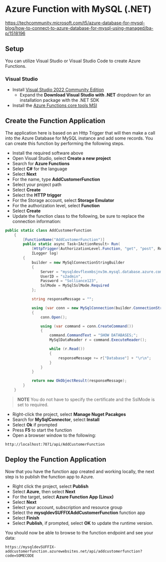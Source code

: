 # Azure Function with MySQL (.NET)

https://techcommunity.microsoft.com/t5/azure-database-for-mysql-blog/how-to-connect-to-azure-database-for-mysql-using-managed/ba-p/1518196

## Setup

You can utilize Visual Studio or Visual Studio Code to create Azure Functions.  

### Visual Studio

- Install [Visual Studio 2022 Community Edition](https://visualstudio.microsoft.com/downloads/)
  - Expand the **Download Visual Studio with .NET** dropdown for an installation package with the .NET SDK
- Install the [Azure Functions core tools MSI](https://go.microsoft.com/fwlink/?linkid=2174087)

## Create the Function Application

The application here is based on an Http Trigger that will then make a call into the Azure Database for MySQL instance and add some records. You can create this function by performing the following steps.

- Install the required software above
- Open Visual Studio, select **Create a new project**
- Search for **Azure Functions**
- Select **C#** for the language
- Select **Next**
- For the name, type **AddCustomerFunction**
- Select your project path
- Select **Create**
- Select the **HTTP trigger**
- For the Storage account, select **Storage Emulator**
- For the authorization level, select **Function**
- Select **Create**
- Update the function class to the following, be sure to replace the connection information:

```csharp
public static class AddCustomerFunction
    {
        [FunctionName("AddCustomerFunction")]
        public static async Task<IActionResult> Run(
            [HttpTrigger(AuthorizationLevel.Function, "get", "post", Route = null)] HttpRequest req,
            ILogger log)
        {
            builder = new MySqlConnectionStringBuilder
            {
                Server = "mysqldevflexmbsjnv3m.mysql.database.azure.com",
                UserID = "s2admin",
                Password = "Solliance123",
                SslMode = MySqlSslMode.Required
            };

            string responseMessage = "";

            using (var conn = new MySqlConnection(builder.ConnectionString))
            {
                conn.Open();

                using (var command = conn.CreateCommand())
                {
                    command.CommandText = "SHOW DATABASES;";
                    MySqlDataReader r = command.ExecuteReader();

                    while (r.Read())
                    {
                        responseMessage += r["Database"] + "\r\n";
                    }
                }
            }

            return new OkObjectResult(responseMessage);
        }
    }
```

> **NOTE** You do not have to specify the certificate and the SslMode is set to required.

- Right-click the project, select **Manage Nuget Pacakges**
- Search for **MySqlConnector**, select **Install**
- Select **Ok** if prompted
- Press **F5** to start the function
- Open a browser window to the following:

```text
http://localhost:7071/api/AddCustomerFunction
```

## Deploy the Function Application

Now that you have the function app created and working locally, the next step is to publish the function app to Azure. 

- Right click the project, select **Publish**
- Select **Azure**, then select **Next**
- For the target, select **Azure Function App (Linux)**
- Select **Next**
- Select your account, subscription and resource group
- Select the **mysqldevSUFFIXAddCustomerFunction** function app
- Select **Finish**
- Select **Publish**, if prompted, select **OK** to update the runtime version.

You should now be able to browse to the function endpoint and see your data:

```text
https://mysqldevSUFFIX-addcustomerfunction.azurewebsites.net/api/addcustomerfunction?code=SOMECODE
```